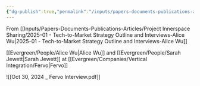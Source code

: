 ```yaml
---
{"dg-publish":true,"permalink":"/inputs/papers-documents-publications-articles/project-innerspace-sharing/company-interviews/2024-10-30-fervo-interview/"}
---
```


From [[Inputs/Papers-Documents-Publications-Articles/Project Innerspace Sharing/2025-01 - Tech-to-Market Strategy Outline and Interviews-Alice Wu\|2025-01 - Tech-to-Market Strategy Outline and Interviews-Alice Wu]]

[[Evergreen/People/Alice Wu\|Alice Wu]] and [[Evergreen/People/Sarah Jewett\|Sarah Jewett]] at [[Evergreen/Companies/Vertical Integration/Fervo\|Fervo]]




![[Oct 30, 2024 _ Fervo Interview.pdf]]